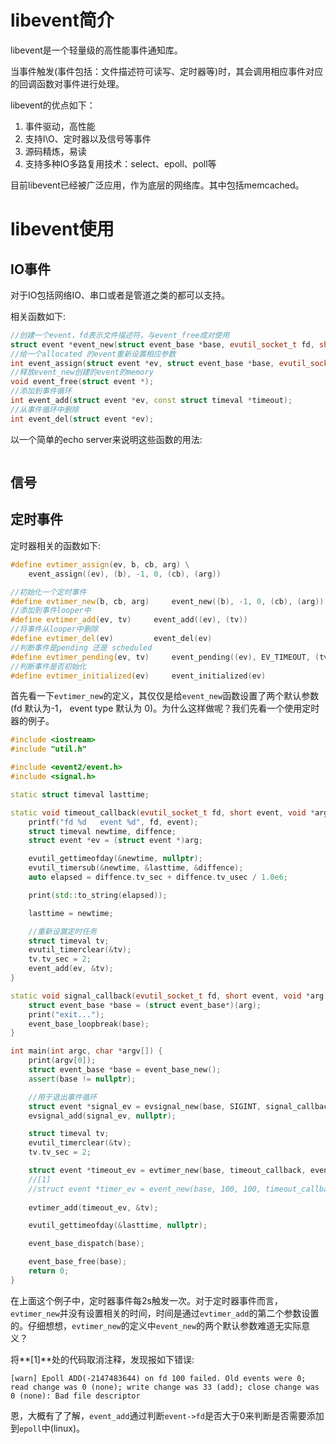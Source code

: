 # libevent简介

libevent是一个轻量级的高性能事件通知库。

当事件触发(事件包括：文件描述符可读写、定时器等)时，其会调用相应事件对应的回调函数对事件进行处理。

libevent的优点如下：

1. 事件驱动，高性能
2. 支持I\O、定时器以及信号等事件
3. 源码精炼，易读
4. 支持多种IO多路复用技术：select、epoll、poll等

目前libevent已经被广泛应用，作为底层的网络库。其中包括memcached。

# libevent使用



## IO事件

对于IO包括网络IO、串口或者是管道之类的都可以支持。

相关函数如下:

```c++
//创建一个event，fd表示文件描述符，与event_free成对使用
struct event *event_new(struct event_base *base, evutil_socket_t fd, short events, 						event_callback_fn callback, void *callback_arg);
//给一个allocated 的event重新设置相应参数
int event_assign(struct event *ev, struct event_base *base, evutil_socket_t fd, short events, 				event_callback_fn callback, void *callback_arg);
//释放event_new创建的event的memory
void event_free(struct event *);
//添加到事件循环
int event_add(struct event *ev, const struct timeval *timeout);
//从事件循环中删除
int event_del(struct event *ev);
```



以一个简单的echo server来说明这些函数的用法:

```c++

```













## 信号







## 定时事件

定时器相关的函数如下:

```C++
#define evtimer_assign(ev, b, cb, arg) \
	event_assign((ev), (b), -1, 0, (cb), (arg))

//初始化一个定时事件
#define evtimer_new(b, cb, arg)		event_new((b), -1, 0, (cb), (arg))
//添加到事件looper中
#define evtimer_add(ev, tv)		event_add((ev), (tv))
//将事件从looper中删除
#define evtimer_del(ev)			event_del(ev)
//判断事件是pending 还是 scheduled
#define evtimer_pending(ev, tv)		event_pending((ev), EV_TIMEOUT, (tv))
//判断事件是否初始化
#define evtimer_initialized(ev)		event_initialized(ev)
```

首先看一下`evtimer_new`的定义，其仅仅是给`event_new`函数设置了两个默认参数(fd 默认为-1， event type 默认为 0)。为什么这样做呢？我们先看一个使用定时器的例子。

```c++
#include <iostream>
#include "util.h"

#include <event2/event.h>
#include <signal.h>

static struct timeval lasttime;

static void timeout_callback(evutil_socket_t fd, short event, void *arg) {
    printf("fd %d   event %d", fd, event);
    struct timeval newtime, diffence;
    struct event *ev = (struct event *)arg;

    evutil_gettimeofday(&newtime, nullptr);
    evutil_timersub(&newtime, &lasttime, &diffence);
    auto elapsed = diffence.tv_sec + diffence.tv_usec / 1.0e6;

    print(std::to_string(elapsed));

    lasttime = newtime;

    //重新设置定时任务
    struct timeval tv;
    evutil_timerclear(&tv);
    tv.tv_sec = 2;
    event_add(ev, &tv);
}

static void signal_callback(evutil_socket_t fd, short event, void *arg) {
    struct event_base *base = (struct event_base*)(arg);
    print("exit...");
    event_base_loopbreak(base);
}

int main(int argc, char *argv[]) {
    print(argv[0]);
    struct event_base *base = event_base_new();
    assert(base != nullptr);

    //用于退出事件循环
    struct event *signal_ev = evsignal_new(base, SIGINT, signal_callback, base);
    evsignal_add(signal_ev, nullptr);

    struct timeval tv;
    evutil_timerclear(&tv);
    tv.tv_sec = 2;

    struct event *timeout_ev = evtimer_new(base, timeout_callback, event_self_cbarg());
	//[1]
    //struct event *timer_ev = event_new(base, 100, 100, timeout_callback, event_self_cbarg());
    
    evtimer_add(timeout_ev, &tv);

    evutil_gettimeofday(&lasttime, nullptr);

    event_base_dispatch(base);

    event_base_free(base);
    return 0;
}
```

在上面这个例子中，定时器事件每2s触发一次。对于定时器事件而言，`evtimer_new`并没有设置相关的时间，时间是通过`evtimer_add`的第二个参数设置的。仔细想想，`evtimer_new`的定义中`event_new`的两个默认参数难道无实际意义？

将**[1]**处的代码取消注释，发现报如下错误:

```shell
[warn] Epoll ADD(-2147483644) on fd 100 failed. Old events were 0; read change was 0 (none); write change was 33 (add); close change was 0 (none): Bad file descriptor
```

恩，大概有了了解，`event_add`通过判断`event->fd`是否大于0来判断是否需要添加到`epoll`中(linux)。





